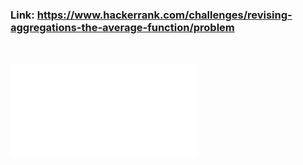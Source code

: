 ### Link: https://www.hackerrank.com/challenges/revising-aggregations-the-average-function/problem

&nbsp;

![](revising-aggregations-the-average-function-English.pdf)
